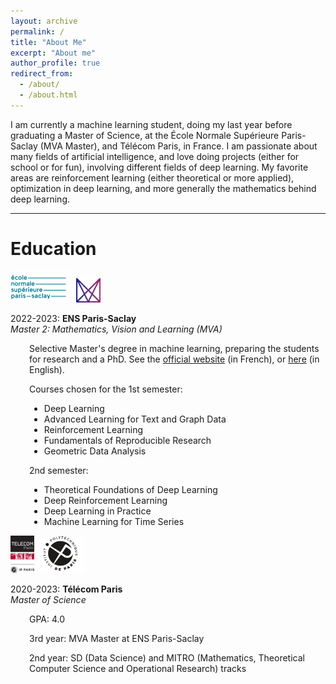 ```yaml
---
layout: archive
permalink: /
title: "About Me"
excerpt: "About me"
author_profile: true
redirect_from: 
  - /about/
  - /about.html
---
```

  
I am currently a machine learning student, doing my last year before graduating a Master of Science, at the École Normale Supérieure Paris-Saclay (MVA Master), and Télécom Paris, in France. I am passionate about many fields of artificial intelligence, and love doing projects (either for school or for fun), involving different fields of deep learning. My favorite areas are reinforcement learning (either theoretical or more applied), optimization in deep learning, and more generally the mathematics behind deep learning.

---

# Education

<div>
    <img src="/images/about/logo_ens_saclay.png" style="height: 50px">
    <img src="/images/about/logo_mva.png" style="height: 40px">
</div>

2022-2023: **ENS Paris-Saclay**<br>
<em>Master 2: Mathematics, Vision and Learning (MVA)</em>
<div style="margin-left: 30px;">

<p>Selective Master's degree in machine learning, preparing the students for research and a PhD. See the <a href="https://www.master-mva.com/">official website</a> (in French), or <a href="https://www.ip-paris.fr/en/education/masters/mathematics-and-applications-program/master-year-2-mathematics-vision-learning">here</a> (in English).</p>



Courses chosen for the 1st semester:
<ul>
<li>Deep Learning</li>
<li>Advanced Learning for Text and Graph Data</li>
<li>Reinforcement Learning</li>
<li>Fundamentals of Reproducible Research</li>
<li>Geometric Data Analysis</li>
</ul>

2nd semester:
<ul>
<li>Theoretical Foundations of Deep Learning</li>
<li>Deep Reinforcement Learning</li>
<li>Deep Learning in Practice</li>
<li>Machine Learning for Time Series</li>
</ul>
</div>


<div>
    <img src="/images/about/logo_telecom_paris.png" style="height: 60px">
    <img src="/images/about/logo_ipparis.png" style="height: 60px">
</div>

2020-2023: **Télécom Paris**<br>
<em>Master of Science</em>
<div style="margin-left: 30px;">

<p>GPA: 4.0</p>

<p>3rd year: MVA Master at ENS Paris-Saclay</p>
<p>2nd year: SD (Data Science) and MITRO (Mathematics, Theoretical Computer Science and Operational Research) tracks</p>
</div>
